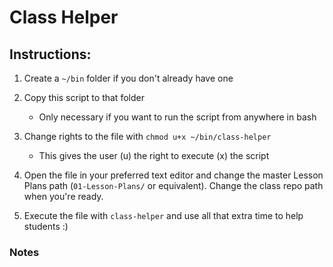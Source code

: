 # Class Helper

## Instructions:

1. Create a `~/bin` folder if you don't already have one
2. Copy this script to that folder 

   - Only necessary if you want to run the script from anywhere in bash
3. Change rights to the file with `chmod u+x ~/bin/class-helper`

   - This gives the user (u) the right to execute (x) the script
4. Open the file in your preferred text editor and change the master Lesson Plans path (`01-Lesson-Plans/` or equivalent). Change the class repo path when you're ready.
5. Execute the file with `class-helper` and use all that extra time to help students :)



### Notes